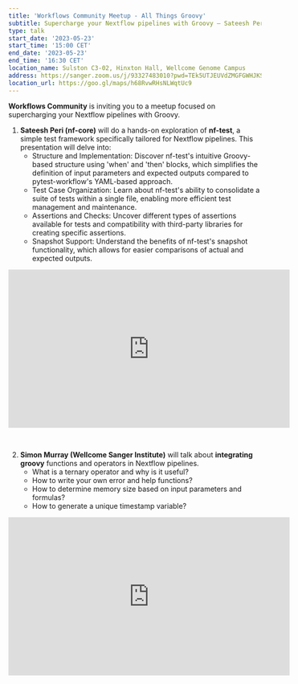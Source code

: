 ```yaml
---
title: 'Workflows Community Meetup - All Things Groovy'
subtitle: Supercharge your Nextflow pipelines with Groovy – Sateesh Peri (nf-core) and Simon Murray (Wellcome Sanger Institute)
type: talk
start_date: '2023-05-23'
start_time: '15:00 CET'
end_date: '2023-05-23'
end_time: '16:30 CET'
location_name: Sulston C3-02, Hinxton Hall, Wellcome Genome Campus
address: https://sanger.zoom.us/j/93327483010?pwd=TEk5UTJEUVdZMGFGWHJKSURGcUVZZz09
location_url: https://goo.gl/maps/h68RvwRHsNLWqtUc9
---
```


**Workflows Community** is inviting you to a meetup focused on supercharging your Nextflow pipelines with Groovy.

1. **Sateesh Peri (nf-core)** will do a hands-on exploration of **nf-test**, a simple test framework specifically tailored for Nextflow pipelines. This presentation will delve into:
   - Structure and Implementation: Discover nf-test's intuitive Groovy-based structure using 'when' and 'then' blocks, which simplifies the definition of input parameters and expected outputs compared to pytest-workflow's YAML-based approach.
   - Test Case Organization: Learn about nf-test's ability to consolidate a suite of tests within a single file, enabling more efficient test management and maintenance.
   - Assertions and Checks: Uncover different types of assertions available for tests and compatibility with third-party libraries for creating specific assertions.
   - Snapshot Support: Understand the benefits of nf-test's snapshot functionality, which allows for easier comparisons of actual and expected outputs.

<iframe width="560" height="315" src="https://www.youtube.com/embed/p8wFyMhmCsg" title="YouTube video player" frameborder="0" allow="accelerometer; autoplay; clipboard-write; encrypted-media; gyroscope; picture-in-picture; web-share" allowfullscreen></iframe>

&nbsp;

2. **Simon Murray (Wellcome Sanger Institute)** will talk about **integrating groovy** functions and operators in Nextflow pipelines.
   - What is a ternary operator and why is it useful?
   - How to write your own error and help functions?
   - How to determine memory size based on input parameters and formulas?
   - How to generate a unique timestamp variable?

<iframe width="560" height="315" src="https://www.youtube.com/embed/0EZ1EFknEL8" title="YouTube video player" frameborder="0" allow="accelerometer; autoplay; clipboard-write; encrypted-media; gyroscope; picture-in-picture; web-share" allowfullscreen></iframe>

&nbsp;
